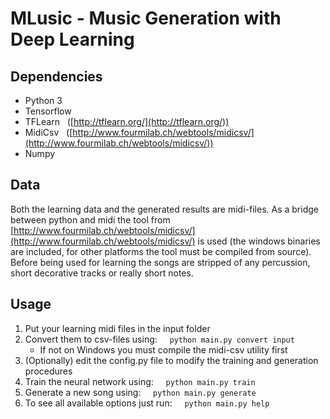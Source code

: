 # MLusic - Music Generation with Deep Learning

## Dependencies
 - Python 3
 - Tensorflow
 - TFLearn &nbsp; ([http://tflearn.org/](http://tflearn.org/))
 - MidiCsv &nbsp; ([http://www.fourmilab.ch/webtools/midicsv/](http://www.fourmilab.ch/webtools/midicsv/))
 - Numpy

## Data
Both the learning data and the generated results are midi-files.
As a bridge between python and midi the tool from 
[http://www.fourmilab.ch/webtools/midicsv/](http://www.fourmilab.ch/webtools/midicsv/)
is used (the windows binaries are included, for other platforms the tool must be compiled from source).
Before being used for learning the songs are stripped of any percussion, short decorative tracks or really short notes.

## Usage
 1. Put your learning midi files in the input folder
 2. Convert them to csv-files using: &nbsp; &nbsp; `python main.py convert input`  
    - If not on Windows you must compile the midi-csv utility first
 3. (Optionally) edit the config.py file to modify the training and generation procedures
 4. Train the neural network using: &nbsp; &nbsp; `python main.py train`
 5. Generate a new song using: &nbsp; &nbsp; `python main.py generate`
 6. To see all available options just run: &nbsp; &nbsp; `python main.py help`